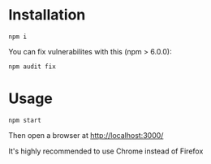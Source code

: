 # Installation
```
npm i
```
You can fix vulnerabilites with this (npm > 6.0.0):
```
npm audit fix
```

# Usage
```
npm start
```
Then open a browser at [http://localhost:3000/](http://localhost:3000/)

It's highly recommended to use Chrome instead of Firefox